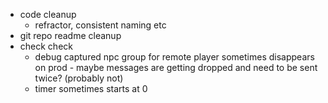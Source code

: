 - code cleanup
    - refractor, consistent naming etc
- git repo readme cleanup
- check check
    - debug captured npc group for remote player sometimes disappears on prod - maybe messages are getting dropped and need to be sent twice? (probably not)
    - timer sometimes starts at 0
